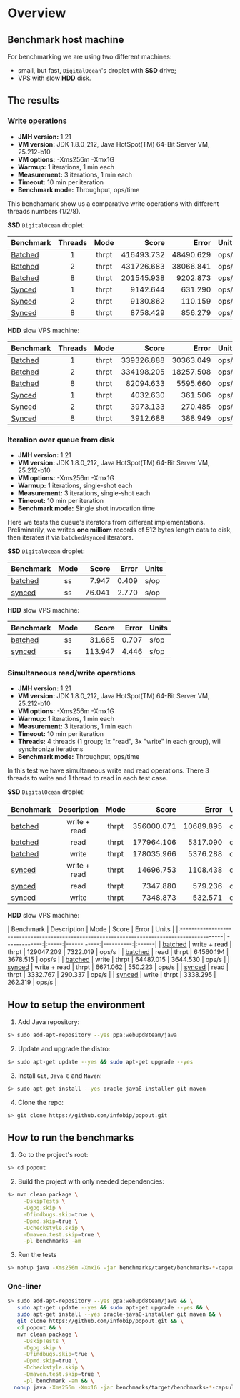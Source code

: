 # Overview

## Benchmark host machine

For benchmarking we are using two different machines:

- small, but fast, `DigitalOcean`'s droplet with **SSD** drive;
- VPS with slow **HDD** disk.

## The results

### Write operations

- **JMH version:** 1.21
- **VM version:** JDK 1.8.0_212, Java HotSpot(TM) 64-Bit Server VM, 25.212-b10
- **VM options:** -Xms256m -Xmx1G
- **Warmup:** 1 iterations, 1 min each
- **Measurement:** 3 iterations, 1 min each
- **Timeout:** 10 min per iteration
- **Benchmark mode:** Throughput, ops/time

This benchamark show us a comparative write operations with different threads numbers (1/2/8).

**SSD** `DigitalOcean` droplet:

| Benchmark                                                                                | Threads | Mode  | Score       |      Error | Units |
|:-----------------------------------------------------------------------------------------|:-------:|:-----:|------------:|-----------:|:------|
| [Batched](./src/main/java/org/infobip/lib/popout/benchmarks/BatchedWriteBenchmarks.java) |    1    | thrpt |  416493.732 |  48490.629 | ops/s |
| [Batched](./src/main/java/org/infobip/lib/popout/benchmarks/BatchedWriteBenchmarks.java) |    2    | thrpt |  431726.683 |  38066.841 | ops/s |
| [Batched](./src/main/java/org/infobip/lib/popout/benchmarks/BatchedWriteBenchmarks.java) |    8    | thrpt |  201545.938 |   9202.873 | ops/s |
| [Synced](./src/main/java/org/infobip/lib/popout/benchmarks/SyncedWriteBenchmarks.java)   |    1    | thrpt |    9142.644 |    631.290 | ops/s |
| [Synced](./src/main/java/org/infobip/lib/popout/benchmarks/SyncedWriteBenchmarks.java)   |    2    | thrpt |    9130.862 |    110.159 | ops/s |
| [Synced](./src/main/java/org/infobip/lib/popout/benchmarks/SyncedWriteBenchmarks.java)   |    8    | thrpt |    8758.429 |    856.279 | ops/s |

**HDD** slow VPS machine:

| Benchmark                                                                                | Threads | Mode  | Score       | Error      | Units |
|:-----------------------------------------------------------------------------------------|:-------:|:-----:|------------:|-----------:|:------|
| [Batched](./src/main/java/org/infobip/lib/popout/benchmarks/BatchedWriteBenchmarks.java) |    1    | thrpt |  339326.888 |  30363.049 | ops/s |
| [Batched](./src/main/java/org/infobip/lib/popout/benchmarks/BatchedWriteBenchmarks.java) |    2    | thrpt |  334198.205 |  18257.508 | ops/s |
| [Batched](./src/main/java/org/infobip/lib/popout/benchmarks/BatchedWriteBenchmarks.java) |    8    | thrpt |   82094.633 |   5595.660 | ops/s |
| [Synced](./src/main/java/org/infobip/lib/popout/benchmarks/SyncedWriteBenchmarks.java)   |    1    | thrpt |    4032.630 |    361.506 | ops/s |
| [Synced](./src/main/java/org/infobip/lib/popout/benchmarks/SyncedWriteBenchmarks.java)   |    2    | thrpt |    3973.133 |    270.485 | ops/s |
| [Synced](./src/main/java/org/infobip/lib/popout/benchmarks/SyncedWriteBenchmarks.java)   |    8    | thrpt |    3912.688 |    388.949 | ops/s |

### Iteration over queue from disk

- **JMH version:** 1.21
- **VM version:** JDK 1.8.0_212, Java HotSpot(TM) 64-Bit Server VM, 25.212-b10
- **VM options:** -Xms256m -Xmx1G
- **Warmup:** 1 iterations, single-shot each
- **Measurement:** 3 iterations, single-shot each
- **Timeout:** 10 min per iteration
- **Benchmark mode:** Single shot invocation time

Here we tests the queue's iterators from different implementations. Preliminarily, we writes **one milliom** records of 512 bytes length data to disk, then iterates it via `batched`/`synced` iterators.

**SSD** `DigitalOcean` droplet:

| Benchmark                                                                                   | Mode | Score  | Error | Units |
|:--------------------------------------------------------------------------------------------|:----:|-------:|------:|:------|
| [batched](./src/main/java/org/infobip/lib/popout/benchmarks/BatchedIteratorBenchmarks.java) |  ss  |  7.947 | 0.409 |  s/op |
| [synced](./src/main/java/org/infobip/lib/popout/benchmarks/SyncedIteratorBenchmarks.java)   |  ss  | 76.041 | 2.770 |  s/op |

**HDD** slow VPS machine:

| Benchmark                                                                                   | Mode | Score   | Error  | Units |
|:--------------------------------------------------------------------------------------------|:----:|--------:|-------:|:------|
| [batched](./src/main/java/org/infobip/lib/popout/benchmarks/BatchedIteratorBenchmarks.java) |  ss  |  31.665 |  0.707 |  s/op |
| [synced](./src/main/java/org/infobip/lib/popout/benchmarks/SyncedIteratorBenchmarks.java)   |  ss  | 113.947 |  4.446 |  s/op |

### Simultaneous read/write operations

- **JMH version:** 1.21
- **VM version:** JDK 1.8.0_212, Java HotSpot(TM) 64-Bit Server VM, 25.212-b10
- **VM options:** -Xms256m -Xmx1G
- **Warmup:** 1 iterations, 1 min each
- **Measurement:** 3 iterations, 1 min each
- **Timeout:** 10 min per iteration
- **Threads:** 4 threads (1 group; 1x "read", 3x "write" in each group), will synchronize iterations
- **Benchmark mode:** Throughput, ops/time

In this test we have simultaneous write and read operations. There 3 threads to write and 1 thread to read in each test case.

**SSD** `DigitalOcean` droplet:

| Benchmark                                                                                    | Description   | Mode  | Score       | Error     | Units |
|:---------------------------------------------------------------------------------------------|:-------------:|:-----:|------------:|----------:|:------|
| [batched](./src/main/java/org/infobip/lib/popout/benchmarks/BatchedReadWriteBenchmarks.java) | write + read  | thrpt |  356000.071 | 10689.895 | ops/s |
| [batched](./src/main/java/org/infobip/lib/popout/benchmarks/BatchedReadWriteBenchmarks.java) |     read      | thrpt |  177964.106 |  5317.090 | ops/s |
| [batched](./src/main/java/org/infobip/lib/popout/benchmarks/BatchedReadWriteBenchmarks.java) |     write     | thrpt |  178035.966 |  5376.288 | ops/s |
| [synced](./src/main/java/org/infobip/lib/popout/benchmarks/SyncedReadWriteBenchmarks.java)   | write + read  | thrpt |   14696.753 |  1108.438 | ops/s |
| [synced](./src/main/java/org/infobip/lib/popout/benchmarks/SyncedReadWriteBenchmarks.java)   |     read      | thrpt |    7347.880 |   579.236 | ops/s |
| [synced](./src/main/java/org/infobip/lib/popout/benchmarks/SyncedReadWriteBenchmarks.java)   |     write     | thrpt |    7348.873 |   532.571 | ops/s |

**HDD** slow VPS machine:

| Benchmark                                                                                    | Description   | Mode  | Score       | Error     | Units |
|:---------------------------------------------------------------------------------------------|:-------------:|:-----:|------ -----:|----------:|:------|
| [batched](./src/main/java/org/infobip/lib/popout/benchmarks/BatchedReadWriteBenchmarks.java) | write + read  | thrpt |  129047.209 |   7322.019 | ops/s |
| [batched](./src/main/java/org/infobip/lib/popout/benchmarks/BatchedReadWriteBenchmarks.java) |     read      | thrpt |   64560.194 |   3678.515 | ops/s |
| [batched](./src/main/java/org/infobip/lib/popout/benchmarks/BatchedReadWriteBenchmarks.java) |     write     | thrpt |   64487.015 |   3644.530 | ops/s |
| [synced](./src/main/java/org/infobip/lib/popout/benchmarks/SyncedReadWriteBenchmarks.java)   | write + read  | thrpt |    6671.062 |    550.223 | ops/s |
| [synced](./src/main/java/org/infobip/lib/popout/benchmarks/SyncedReadWriteBenchmarks.java)   |     read      | thrpt |    3332.767 |    290.337 | ops/s |
| [synced](./src/main/java/org/infobip/lib/popout/benchmarks/SyncedReadWriteBenchmarks.java)   |     write     | thrpt |    3338.295 |    262.319 | ops/s |

## How to setup the environment

1. Add Java repository:

```bash
$> sudo add-apt-repository --yes ppa:webupd8team/java
```

2. Update and upgrade the distro:

```bash
$> sudo apt-get update --yes && sudo apt-get upgrade --yes
```

3. Install `Git`, `Java 8` and `Maven`:

```bash
$> sudo apt-get install --yes oracle-java8-installer git maven
```

4. Clone the repo:

```bash
$> git clone https://github.com/infobip/popout.git
```

## How to run the benchmarks

1. Go to the project's root:

```bash
$> cd popout
```

2. Build the project with only needed dependencies:

```bash
$> mvn clean package \
     -DskipTests \
     -Dgpg.skip \
     -Dfindbugs.skip=true \
     -Dpmd.skip=true \
     -Dcheckstyle.skip \
     -Dmaven.test.skip=true \
     -pl benchmarks -am
```

3. Run the tests

```bash
$> nohup java -Xms256m -Xmx1G -jar benchmarks/target/benchmarks-*-capsule.jar > job.logs 2>&1 &
```

### One-liner

```bash
$> sudo add-apt-repository --yes ppa:webupd8team/java && \
   sudo apt-get update --yes && sudo apt-get upgrade --yes && \
   sudo apt-get install --yes oracle-java8-installer git maven && \
   git clone https://github.com/infobip/popout.git && \
   cd popout && \
   mvn clean package \
     -DskipTests \
     -Dgpg.skip \
     -Dfindbugs.skip=true \
     -Dpmd.skip=true \
     -Dcheckstyle.skip \
     -Dmaven.test.skip=true \
     -pl benchmark -am && \
  nohup java -Xms256m -Xmx1G -jar benchmarks/target/benchmarks-*-capsule.jar > job.logs 2>&1 &
```
